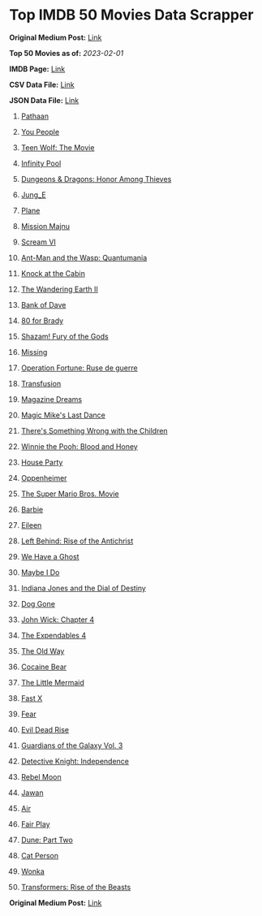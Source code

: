 # Top IMDB 50 Movies Data Scrapper

**Original Medium Post:** [Link](https://medium.com/@nishantsahoo/which-movie-should-i-watch-5c83a3c0f5b1) 

**Top 50 Movies as of:** _2023-02-01_

**IMDB Page:** [Link](http://www.imdb.com/search/title?release_date=2023,2023&title_type=feature)

**CSV Data File:** [Link](/Data/data.csv)

**JSON Data File:** [Link](/Data/data.json)

1. [Pathaan](https://www.imdb.com/title/tt12844910/?ref_=adv_li_tt)

2. [You People](https://www.imdb.com/title/tt14826022/?ref_=adv_li_tt)

3. [Teen Wolf: The Movie](https://www.imdb.com/title/tt15486810/?ref_=adv_li_tt)

4. [Infinity Pool](https://www.imdb.com/title/tt10365998/?ref_=adv_li_tt)

5. [Dungeons & Dragons: Honor Among Thieves](https://www.imdb.com/title/tt2906216/?ref_=adv_li_tt)

6. [Jung_E](https://www.imdb.com/title/tt22352848/?ref_=adv_li_tt)

7. [Plane](https://www.imdb.com/title/tt5884796/?ref_=adv_li_tt)

8. [Mission Majnu](https://www.imdb.com/title/tt13131232/?ref_=adv_li_tt)

9. [Scream VI](https://www.imdb.com/title/tt17663992/?ref_=adv_li_tt)

10. [Ant-Man and the Wasp: Quantumania](https://www.imdb.com/title/tt10954600/?ref_=adv_li_tt)

11. [Knock at the Cabin](https://www.imdb.com/title/tt15679400/?ref_=adv_li_tt)

12. [The Wandering Earth II](https://www.imdb.com/title/tt13539646/?ref_=adv_li_tt)

13. [Bank of Dave](https://www.imdb.com/title/tt14308636/?ref_=adv_li_tt)

14. [80 for Brady](https://www.imdb.com/title/tt18079362/?ref_=adv_li_tt)

15. [Shazam! Fury of the Gods](https://www.imdb.com/title/tt10151854/?ref_=adv_li_tt)

16. [Missing](https://www.imdb.com/title/tt10855768/?ref_=adv_li_tt)

17. [Operation Fortune: Ruse de guerre](https://www.imdb.com/title/tt7985704/?ref_=adv_li_tt)

18. [Transfusion](https://www.imdb.com/title/tt14873054/?ref_=adv_li_tt)

19. [Magazine Dreams](https://www.imdb.com/title/tt13652142/?ref_=adv_li_tt)

20. [Magic Mike's Last Dance](https://www.imdb.com/title/tt16280138/?ref_=adv_li_tt)

21. [There's Something Wrong with the Children](https://www.imdb.com/title/tt16127696/?ref_=adv_li_tt)

22. [Winnie the Pooh: Blood and Honey](https://www.imdb.com/title/tt19623240/?ref_=adv_li_tt)

23. [House Party](https://www.imdb.com/title/tt8005118/?ref_=adv_li_tt)

24. [Oppenheimer](https://www.imdb.com/title/tt15398776/?ref_=adv_li_tt)

25. [The Super Mario Bros. Movie](https://www.imdb.com/title/tt6718170/?ref_=adv_li_tt)

26. [Barbie](https://www.imdb.com/title/tt1517268/?ref_=adv_li_tt)

27. [Eileen](https://www.imdb.com/title/tt5198890/?ref_=adv_li_tt)

28. [Left Behind: Rise of the Antichrist](https://www.imdb.com/title/tt16174868/?ref_=adv_li_tt)

29. [We Have a Ghost](https://www.imdb.com/title/tt7798604/?ref_=adv_li_tt)

30. [Maybe I Do](https://www.imdb.com/title/tt20879602/?ref_=adv_li_tt)

31. [Indiana Jones and the Dial of Destiny](https://www.imdb.com/title/tt1462764/?ref_=adv_li_tt)

32. [Dog Gone](https://www.imdb.com/title/tt15334430/?ref_=adv_li_tt)

33. [John Wick: Chapter 4](https://www.imdb.com/title/tt10366206/?ref_=adv_li_tt)

34. [The Expendables 4](https://www.imdb.com/title/tt3291150/?ref_=adv_li_tt)

35. [The Old Way](https://www.imdb.com/title/tt8593824/?ref_=adv_li_tt)

36. [Cocaine Bear](https://www.imdb.com/title/tt14209916/?ref_=adv_li_tt)

37. [The Little Mermaid](https://www.imdb.com/title/tt5971474/?ref_=adv_li_tt)

38. [Fast X](https://www.imdb.com/title/tt5433140/?ref_=adv_li_tt)

39. [Fear](https://www.imdb.com/title/tt12830948/?ref_=adv_li_tt)

40. [Evil Dead Rise](https://www.imdb.com/title/tt13345606/?ref_=adv_li_tt)

41. [Guardians of the Galaxy Vol. 3](https://www.imdb.com/title/tt6791350/?ref_=adv_li_tt)

42. [Detective Knight: Independence](https://www.imdb.com/title/tt22394702/?ref_=adv_li_tt)

43. [Rebel Moon](https://www.imdb.com/title/tt14998742/?ref_=adv_li_tt)

44. [Jawan](https://www.imdb.com/title/tt15354916/?ref_=adv_li_tt)

45. [Air](https://www.imdb.com/title/tt16419074/?ref_=adv_li_tt)

46. [Fair Play](https://www.imdb.com/title/tt16304446/?ref_=adv_li_tt)

47. [Dune: Part Two](https://www.imdb.com/title/tt15239678/?ref_=adv_li_tt)

48. [Cat Person](https://www.imdb.com/title/tt14647404/?ref_=adv_li_tt)

49. [Wonka](https://www.imdb.com/title/tt6166392/?ref_=adv_li_tt)

50. [Transformers: Rise of the Beasts](https://www.imdb.com/title/tt5090568/?ref_=adv_li_tt)

**Original Medium Post:** [Link](https://medium.com/@nishantsahoo/which-movie-should-i-watch-5c83a3c0f5b1) 
